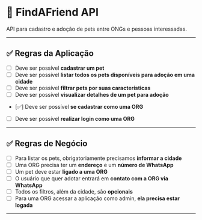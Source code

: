 # 🐶 FindAFriend API

API para cadastro e adoção de pets entre ONGs e pessoas interessadas.

---

## ✅ Regras da Aplicação

- [ ] Deve ser possível **cadastrar um pet**
- [ ] Deve ser possível **listar todos os pets disponíveis para adoção em uma cidade**
- [ ] Deve ser possível **filtrar pets por suas características**
- [ ] Deve ser possível **visualizar detalhes de um pet para adoção**
- [✅] Deve ser possível **se cadastrar como uma ORG**
- [ ] Deve ser possível **realizar login como uma ORG**

---

## ✅ Regras de Negócio

- [ ] Para listar os pets, obrigatoriamente precisamos **informar a cidade**
- [ ] Uma ORG precisa ter um **endereço** e um **número de WhatsApp**
- [ ] Um pet deve estar **ligado a uma ORG**
- [ ] O usuário que quer adotar entrará em **contato com a ORG via WhatsApp**
- [ ] Todos os filtros, além da cidade, são **opcionais**
- [ ] Para uma ORG acessar a aplicação como admin, **ela precisa estar logada**

---
